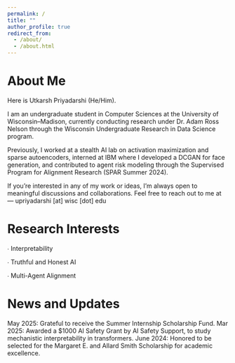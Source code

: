 ```yaml
---
permalink: /
title: ""
author_profile: true
redirect_from: 
  - /about/
  - /about.html
---
```


About Me
======
Here is Utkarsh Priyadarshi (He/Him).

I am an undergraduate student in Computer Sciences at the University of Wisconsin–Madison, currently conducting research under Dr. Adam Ross Nelson through the Wisconsin Undergraduate Research in Data Science program.

Previously, I worked at a stealth AI lab on activation maximization and sparse autoencoders, interned at IBM where I developed a DCGAN for face generation, and contributed to agent risk modeling through the Supervised Program for Alignment Research (SPAR Summer 2024).

If you’re interested in any of my work or ideas, I’m always open to meaningful discussions and collaborations. Feel free to reach out to me at — upriyadarshi [at] wisc [dot] edu

Research Interests
======

∙ Interpretability

∙ Truthful and Honest AI

∙ Multi-Agent Alignment

News and Updates
======

May 2025: Grateful to receive the Summer Internship Scholarship Fund.
Mar 2025: Awarded a $1000 AI Safety Grant by AI Safety Support, to study mechanistic interpretability in transformers.
June 2024: Honored to be selected for the Margaret E. and Allard Smith Scholarship for academic excellence.
